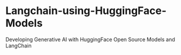 # Langchain-using-HuggingFace-Models
Developing Generative AI with HuggingFace Open Source Models and LangChain
